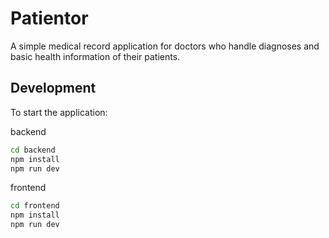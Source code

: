 # Patientor

A simple medical record application for doctors who handle diagnoses and basic health information of their patients.

## Development

To start the application:

backend

```bash
cd backend
npm install
npm run dev
```

frontend

```bash
cd frontend
npm install
npm run dev
```
